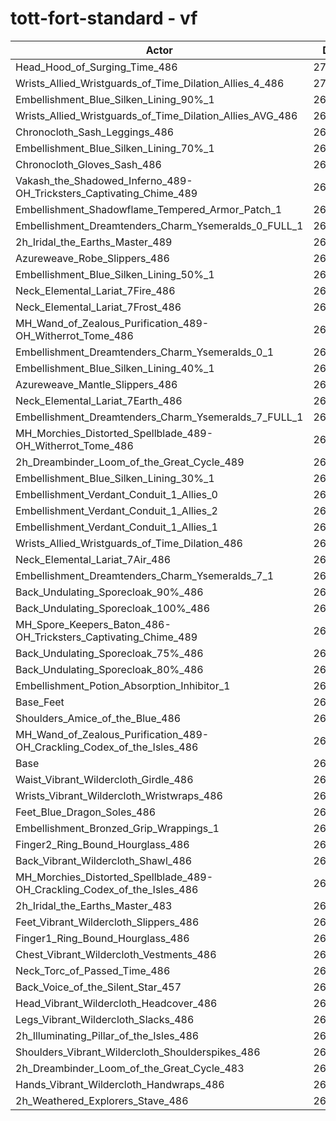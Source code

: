 # tott-fort-standard - vf
| Actor | DPS | Increase |
|---|:---:|:---:|
|Head_Hood_of_Surging_Time_486|271415|2.17%|
|Wrists_Allied_Wristguards_of_Time_Dilation_Allies_4_486|270091|1.67%|
|Embellishment_Blue_Silken_Lining_90%_1|269979|1.63%|
|Wrists_Allied_Wristguards_of_Time_Dilation_Allies_AVG_486|269337|1.39%|
|Chronocloth_Sash_Leggings_486|269230|1.35%|
|Embellishment_Blue_Silken_Lining_70%_1|269052|1.28%|
|Chronocloth_Gloves_Sash_486|268790|1.18%|
|Vakash_the_Shadowed_Inferno_489-OH_Tricksters_Captivating_Chime_489|268746|1.16%|
|Embellishment_Shadowflame_Tempered_Armor_Patch_1|268585|1.10%|
|Embellishment_Dreamtenders_Charm_Ysemeralds_0_FULL_1|268581|1.10%|
|2h_Iridal_the_Earths_Master_489|268401|1.03%|
|Azureweave_Robe_Slippers_486|268162|0.94%|
|Embellishment_Blue_Silken_Lining_50%_1|268008|0.89%|
|Neck_Elemental_Lariat_7Fire_486|267822|0.82%|
|Neck_Elemental_Lariat_7Frost_486|267805|0.81%|
|MH_Wand_of_Zealous_Purification_489-OH_Witherrot_Tome_486|267616|0.74%|
|Embellishment_Dreamtenders_Charm_Ysemeralds_0_1|267613|0.74%|
|Embellishment_Blue_Silken_Lining_40%_1|267580|0.73%|
|Azureweave_Mantle_Slippers_486|267502|0.70%|
|Neck_Elemental_Lariat_7Earth_486|267330|0.63%|
|Embellishment_Dreamtenders_Charm_Ysemeralds_7_FULL_1|267258|0.60%|
|MH_Morchies_Distorted_Spellblade_489-OH_Witherrot_Tome_486|267257|0.60%|
|2h_Dreambinder_Loom_of_the_Great_Cycle_489|267154|0.57%|
|Embellishment_Blue_Silken_Lining_30%_1|267137|0.56%|
|Embellishment_Verdant_Conduit_1_Allies_0|267101|0.55%|
|Embellishment_Verdant_Conduit_1_Allies_2|267091|0.54%|
|Embellishment_Verdant_Conduit_1_Allies_1|267085|0.54%|
|Wrists_Allied_Wristguards_of_Time_Dilation_486|266904|0.47%|
|Neck_Elemental_Lariat_7Air_486|266760|0.42%|
|Embellishment_Dreamtenders_Charm_Ysemeralds_7_1|266410|0.28%|
|Back_Undulating_Sporecloak_90%_486|266346|0.26%|
|Back_Undulating_Sporecloak_100%_486|266321|0.25%|
|MH_Spore_Keepers_Baton_486-OH_Tricksters_Captivating_Chime_489|266242|0.22%|
|Back_Undulating_Sporecloak_75%_486|266224|0.21%|
|Back_Undulating_Sporecloak_80%_486|266200|0.21%|
|Embellishment_Potion_Absorption_Inhibitor_1|266190|0.20%|
|Base_Feet|265935|0.11%|
|Shoulders_Amice_of_the_Blue_486|265784|0.05%|
|MH_Wand_of_Zealous_Purification_489-OH_Crackling_Codex_of_the_Isles_486|265668|0.01%|
|Base|265653|0.00%|
|Waist_Vibrant_Wildercloth_Girdle_486|265490|-0.06%|
|Wrists_Vibrant_Wildercloth_Wristwraps_486|265442|-0.08%|
|Feet_Blue_Dragon_Soles_486|265440|-0.08%|
|Embellishment_Bronzed_Grip_Wrappings_1|265437|-0.08%|
|Finger2_Ring_Bound_Hourglass_486|265335|-0.12%|
|Back_Vibrant_Wildercloth_Shawl_486|265256|-0.15%|
|MH_Morchies_Distorted_Spellblade_489-OH_Crackling_Codex_of_the_Isles_486|265240|-0.16%|
|2h_Iridal_the_Earths_Master_483|265099|-0.21%|
|Feet_Vibrant_Wildercloth_Slippers_486|265055|-0.23%|
|Finger1_Ring_Bound_Hourglass_486|264965|-0.26%|
|Chest_Vibrant_Wildercloth_Vestments_486|264948|-0.27%|
|Neck_Torc_of_Passed_Time_486|264878|-0.29%|
|Back_Voice_of_the_Silent_Star_457|264810|-0.32%|
|Head_Vibrant_Wildercloth_Headcover_486|264707|-0.36%|
|Legs_Vibrant_Wildercloth_Slacks_486|264339|-0.49%|
|2h_Illuminating_Pillar_of_the_Isles_486|264281|-0.52%|
|Shoulders_Vibrant_Wildercloth_Shoulderspikes_486|264160|-0.56%|
|2h_Dreambinder_Loom_of_the_Great_Cycle_483|264124|-0.58%|
|Hands_Vibrant_Wildercloth_Handwraps_486|263952|-0.64%|
|2h_Weathered_Explorers_Stave_486|263852|-0.68%|

